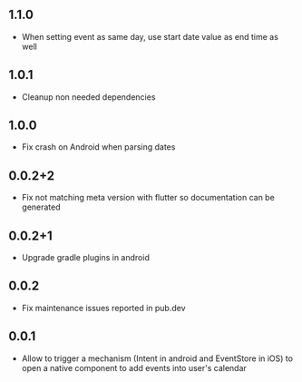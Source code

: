 ## 1.1.0

* When setting event as same day, use start date value as end time as well

## 1.0.1

* Cleanup non needed dependencies

## 1.0.0

* Fix crash on Android when parsing dates

## 0.0.2+2

* Fix not matching meta version with flutter so documentation can be generated 

## 0.0.2+1

* Upgrade gradle plugins in android 

## 0.0.2

* Fix maintenance issues reported in pub.dev 


## 0.0.1

* Allow to trigger a mechanism (Intent in android and EventStore in iOS) to open a native component to add events into user's calendar
